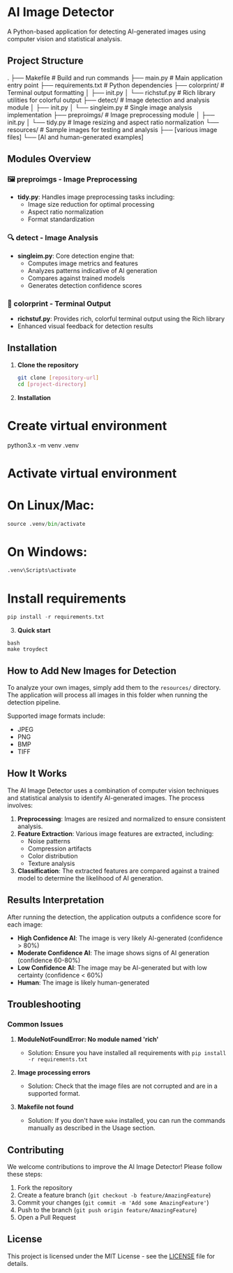 # AI Image Detector

A Python-based application for detecting AI-generated images using computer vision and statistical analysis.

## Project Structure
.
├── Makefile # Build and run commands
├── main.py # Main application entry point
├── requirements.txt # Python dependencies
├── colorprint/ # Terminal output formatting
│ ├── init.py
│ └── richstuf.py # Rich library utilities for colorful output
├── detect/ # Image detection and analysis module
│ ├── init.py
│ └── singleim.py # Single image analysis implementation
├── preproimgs/ # Image preprocessing module
│ ├── init.py
│ └── tidy.py # Image resizing and aspect ratio normalization
└── resources/ # Sample images for testing and analysis
├── [various image files]
└── [AI and human-generated examples]
## Modules Overview

### 🖼️ preproimgs - Image Preprocessing
- **tidy.py**: Handles image preprocessing tasks including:
  - Image size reduction for optimal processing
  - Aspect ratio normalization
  - Format standardization

### 🔍 detect - Image Analysis
- **singleim.py**: Core detection engine that:
  - Computes image metrics and features
  - Analyzes patterns indicative of AI generation
  - Compares against trained models
  - Generates detection confidence scores

### 🎨 colorprint - Terminal Output
- **richstuf.py**: Provides rich, colorful terminal output using the Rich library
- Enhanced visual feedback for detection results

## Installation

1. **Clone the repository**
   ```bash
   git clone [repository-url]
   cd [project-directory]
   ```

2. **Installation**
# Create virtual environment
python3.x -m venv .venv

# Activate virtual environment
# On Linux/Mac:
```python
source .venv/bin/activate
```
# On Windows:
```python
.venv\Scripts\activate
```
# Install requirements
```python
pip install -r requirements.txt
```
3. **Quick start**
```
bash
make troydect
```


## How to Add New Images for Detection

To analyze your own images, simply add them to the `resources/` directory. The application will process all images in this folder when running the detection pipeline.

Supported image formats include:
- JPEG
- PNG
- BMP
- TIFF

## How It Works

The AI Image Detector uses a combination of computer vision techniques and statistical analysis to identify AI-generated images. The process involves:

1. **Preprocessing**: Images are resized and normalized to ensure consistent analysis.
2. **Feature Extraction**: Various image features are extracted, including:
   - Noise patterns
   - Compression artifacts
   - Color distribution
   - Texture analysis
3. **Classification**: The extracted features are compared against a trained model to determine the likelihood of AI generation.

## Results Interpretation

After running the detection, the application outputs a confidence score for each image:

- **High Confidence AI**: The image is very likely AI-generated (confidence > 80%)
- **Moderate Confidence AI**: The image shows signs of AI generation (confidence 60-80%)
- **Low Confidence AI**: The image may be AI-generated but with low certainty (confidence < 60%)
- **Human**: The image is likely human-generated

## Troubleshooting

### Common Issues

1. **ModuleNotFoundError: No module named 'rich'**
   - Solution: Ensure you have installed all requirements with `pip install -r requirements.txt`

2. **Image processing errors**
   - Solution: Check that the image files are not corrupted and are in a supported format.

3. **Makefile not found**
   - Solution: If you don't have `make` installed, you can run the commands manually as described in the Usage section.

## Contributing

We welcome contributions to improve the AI Image Detector! Please follow these steps:

1. Fork the repository
2. Create a feature branch (`git checkout -b feature/AmazingFeature`)
3. Commit your changes (`git commit -m 'Add some AmazingFeature'`)
4. Push to the branch (`git push origin feature/AmazingFeature`)
5. Open a Pull Request

## License

This project is licensed under the MIT License - see the [LICENSE](LICENSE) file for details.
